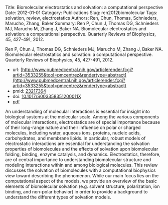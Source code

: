 Title: Biomolecular electrostatics and solvation: a computational perspective
Date: 2012-01-01
Category: Publications
Slug: ren2012biomolecular
Tags: solvation, review, electrostatics
Authors: Ren, Chun, Thomas, Schnieders, Marucho, Zhang, Baker
Summary: Ren P, Chun J, Thomas DG, Schnieders MJ, Marucho M, Zhang J, Baker NA. Biomolecular electrostatics and solvation: a computational perspective. Quarterly Reviews of Biophysics, 45, 427-491, 2012. 

Ren P, Chun J, Thomas DG, Schnieders MJ, Marucho M, Zhang J, Baker NA. Biomolecular electrostatics and solvation: a computational perspective. Quarterly Reviews of Biophysics, 45, 427-491, 2012. 

* url: [http://www.pubmedcentral.nih.gov/articlerender.fcgi?artid=3533255&tool=pmcentrez&rendertype=abstract](http://www.pubmedcentral.nih.gov/articlerender.fcgi?artid=3533255&tool=pmcentrez&rendertype=abstract)
* pmid: [23217364](23217364)
* doi: [10.1017/S003358351200011X](10.1017/S003358351200011X)
* [pdf](http://sobolevnrm.github.io/papers/ren2012biomolecular.pdf)

An understanding of molecular interactions is essential for insight into biological systems at the molecular scale. Among the various components of molecular interactions, electrostatics are of special importance because of their long-range nature and their influence on polar or charged molecules, including water, aqueous ions, proteins, nucleic acids, carbohydrates, and membrane lipids. In particular, robust models of electrostatic interactions are essential for understanding the solvation properties of biomolecules and the effects of solvation upon biomolecular folding, binding, enzyme catalysis, and dynamics. Electrostatics, therefore, are of central importance to understanding biomolecular structure and modeling interactions within and among biological molecules. This review discusses the solvation of biomolecules with a computational biophysics view toward describing the phenomenon. While our main focus lies on the computational aspect of the models, we provide an overview of the basic elements of biomolecular solvation (e.g. solvent structure, polarization, ion binding, and non-polar behavior) in order to provide a background to understand the different types of solvation models.
